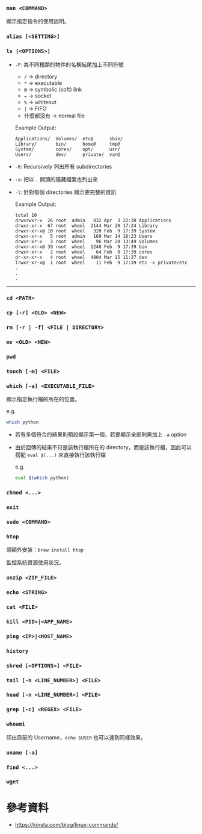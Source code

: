 ### `man <COMMAND>`

顯示指定指令的使用說明。

### `alias [<SETTING>]`

### `ls [<OPTIONS>]`

- `-F`: 為不同種類的物件的名稱結尾加上不同符號

    - `/` $\to$ directory
    - `*` $\to$ executable
    - `@` $\to$ symbolic (soft) link
    - `=` $\to$ socket
    - `%` $\to$ whiteout
    - `|` $\to$ FIFO
    - 什麼都沒有 $\to$ normal file

    Example Output:

    ```plaintext
    Applications/  Volumes/  etc@      sbin/
    Library/       bin/      home@     tmp@
    System/        cores/    opt/      usr/
    Users/         dev/      private/  var@
    ```

- `-R`: Recursively 列出所有 subdirectories
- `-a`: 把以 `.` 開頭的隱藏檔案也列出來
- `-l`: 針對每個 directories 顯示更完整的資訊

    Example Output:

    ```plaintext
    total 10
    drwxrwxr-x  26 root  admin   832 Apr  3 22:38 Applications
    drwxr-xr-x  67 root  wheel  2144 Mar 20 17:24 Library
    drwxr-xr-x@ 10 root  wheel   320 Feb  9 17:39 System
    drwxr-xr-x   5 root  admin   160 Mar 14 16:23 Users
    drwxr-xr-x   3 root  wheel    96 Mar 20 13:49 Volumes
    drwxr-xr-x@ 39 root  wheel  1248 Feb  9 17:39 bin
    drwxr-xr-x   2 root  wheel    64 Feb  9 17:39 cores
    dr-xr-xr-x   4 root  wheel  4804 Mar 15 11:27 dev
    lrwxr-xr-x@  1 root  wheel    11 Feb  9 17:39 etc -> private/etc
    .
    .
    .
    ```

---

### `cd <PATH>`

### `cp [-r] <OLD> <NEW>`

### `rm [-r | -f] <FILE | DIRECTORY>`

### `mv <OLD> <NEW>`

### `pwd`

### `touch [-m] <FILE>`

### `which [-a] <EXECUTABLE_FILE>`

顯示指定執行檔的所在的位置。

e.g.

```bash
which python
```

- 若有多個符合的結果則預設顯示第一個，若要顯示全部則需加上 `-a` option
- 由於回傳的結果不只是該執行檔所在的 directory，而是該執行檔，因此可以搭配 `eval $(...)` 來直接執行該執行檔

    e.g.

    ```bash
    eval $(which python)
    ```

### `chmod <...>`

### `exit`

### `sudo <COMMAND>`

### `htop`

須額外安裝：`brew install htop`

監控系統資源使用狀況。

### `unzip <ZIP_FILE>`

### `echo <STRING>`

### `cat <FILE>`

### `kill <PID>|<APP_NAME>`

### `ping <IP>|<HOST_NAME>`

### `history`

### `shred [<OPTIONS>] <FILE>`

### `tail [-n <LINE_NUMBER>] <FILE>`

### `head [-n <LINE_NUMBER>] <FILE>`

### `grep [-c] <REGEX> <FILE>`

### `whoami`

印出目前的 Username，`echo $USER` 也可以達到同樣效果。

### `uname [-a]`

### `find <...>`

### `wget`

# 參考資料

- <https://kinsta.com/blog/linux-commands/>